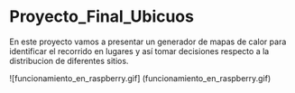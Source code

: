# Proyecto_Final_Ubicuos

En este proyecto vamos a presentar un generador de mapas de calor para identificar el recorrido en lugares y así tomar decisiones respecto a la distribucion de diferentes sitios.

![funcionamiento_en_raspberry.gif]
(funcionamiento_en_raspberry.gif)
